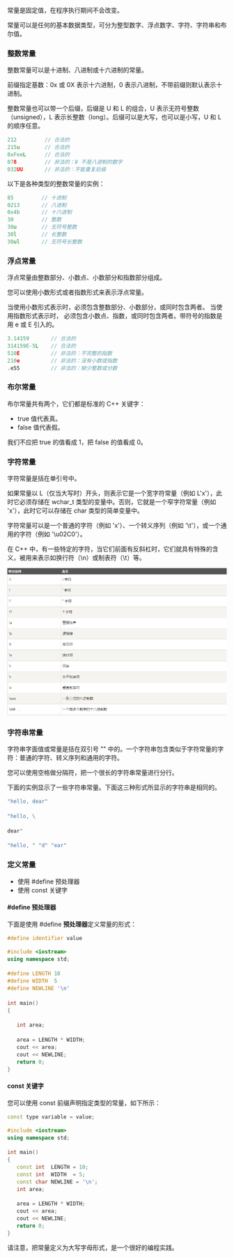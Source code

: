

常量是固定值，在程序执行期间不会改变。

常量可以是任何的基本数据类型，可分为整型数字、浮点数字、字符、字符串和布尔值。

### 整数常量

整数常量可以是十进制、八进制或十六进制的常量。

前缀指定基数：0x 或 0X 表示十六进制，0 表示八进制，不带前缀则默认表示十进制。

整数常量也可以带一个后缀，后缀是 U 和 L 的组合，U 表示无符号整数（unsigned），L 表示长整数（long）。后缀可以是大写，也可以是小写，U 和 L 的顺序任意。

```c++
212         // 合法的
215u        // 合法的
0xFeeL      // 合法的
078         // 非法的：8 不是八进制的数字
032UU       // 非法的：不能重复后缀
```

以下是各种类型的整数常量的实例：

```c++
85         // 十进制
0213       // 八进制 
0x4b       // 十六进制 
30         // 整数 
30u        // 无符号整数 
30l        // 长整数 
30ul       // 无符号长整数
```

### 浮点常量

浮点常量由整数部分、小数点、小数部分和指数部分组成。

您可以使用小数形式或者指数形式来表示浮点常量。

当使用小数形式表示时，必须包含整数部分、小数部分，或同时包含两者。
当使用指数形式表示时， 必须包含小数点、指数，或同时包含两者。带符号的指数是用 e 或 E 引入的。

```c++
3.14159       // 合法的 
314159E-5L    // 合法的 
510E          // 非法的：不完整的指数
210e          // 非法的：没有小数或指数
.e55          // 非法的：缺少整数或分数
```

### 布尔常量

布尔常量共有两个，它们都是标准的 C++ 关键字：

- true 值代表真。
- false 值代表假。

我们不应把 true 的值看成 1，把 false 的值看成 0。

### 字符常量

字符常量是括在单引号中。

如果常量以 L（仅当大写时）开头，则表示它是一个宽字符常量（例如 L'x'），此时它必须存储在 wchar_t 类型的变量中。否则，它就是一个窄字符常量（例如 'x'），此时它可以存储在 char 类型的简单变量中。

字符常量可以是一个普通的字符（例如 'x'）、一个转义序列（例如 '\t'），或一个通用的字符（例如 '\u02C0'）。

在 C++ 中，有一些特定的字符，当它们前面有反斜杠时，它们就具有特殊的含义，被用来表示如换行符（\n）或制表符（\t）等。

<img src="../../images/微信截图_20200709170409.png">

### 字符串常量

字符串字面值或常量是括在双引号 "" 中的。一个字符串包含类似于字符常量的字符：普通的字符、转义序列和通用的字符。

您可以使用空格做分隔符，把一个很长的字符串常量进行分行。

下面的实例显示了一些字符串常量。下面这三种形式所显示的字符串是相同的。

```c++
"hello, dear"

"hello, \

dear"

"hello, " "d" "ear"
```

### 定义常量

- 使用 #define 预处理器
- 使用 const 关键字

#### #define 预处理器

下面是使用 #define **预处理器**定义常量的形式：
```c++
#define identifier value
```

```c++
#include <iostream>
using namespace std;
 
#define LENGTH 10   
#define WIDTH  5
#define NEWLINE '\n'
 
int main()
{
 
   int area;  
   
   area = LENGTH * WIDTH;
   cout << area;
   cout << NEWLINE;
   return 0;
}
```

#### const 关键字

您可以使用 const 前缀声明指定类型的常量，如下所示：

```c++
const type variable = value;
```

```c++
#include <iostream>
using namespace std;
 
int main()
{
   const int  LENGTH = 10;
   const int  WIDTH  = 5;
   const char NEWLINE = '\n';
   int area;  
   
   area = LENGTH * WIDTH;
   cout << area;
   cout << NEWLINE;
   return 0;
}
```

请注意，把常量定义为大写字母形式，是一个很好的编程实践。

